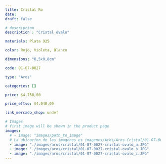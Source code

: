 ```yaml
---
title: Cristal Ro
date: 
draft: false

# descripcion
description : "Cristal óvalo"

materials: Plata 925

color: Rojo, Violeta, Blanco

dimensions: "0,5x0,8cm"

code: 01-07-0027

type: "Aros"

categories: []

price: $4.750,00

price_eftvo: $4.040,00

link_mercado_shop: undef

# Images
# first image will be shown in the product page
images:
  # - image: "images/path_to_image"
  # La ubicacion de las imagenes es imagenes/Aros/Aros.Cristal/01-07-0027-cristal-ro
  - image: "./images/aros/cristal/01-07-0027-cristal-ovalo_a.JPG"
  - image: "./images/aros/cristal/01-07-0027-cristal-ovalo_b.JPG"
  - image: "./images/aros/cristal/01-07-0027-cristal-ovalo_c.JPG"
---
```


